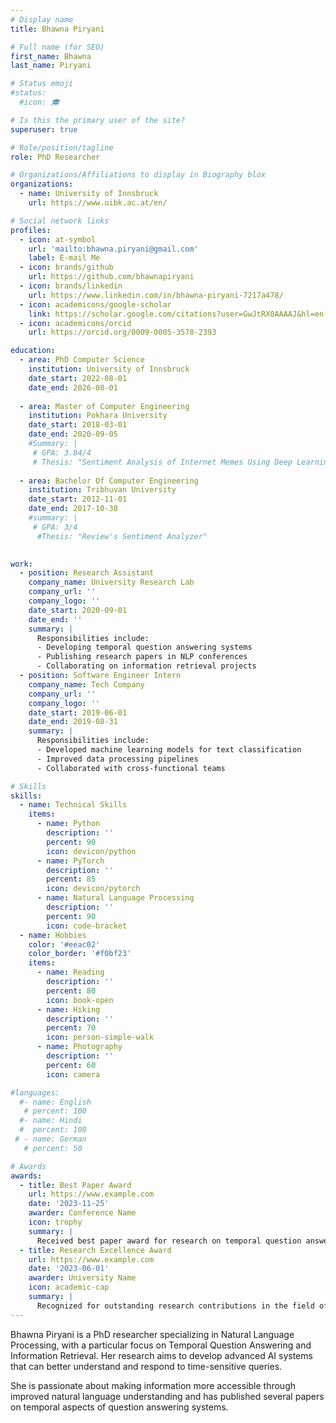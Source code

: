 ```yaml
---
# Display name
title: Bhawna Piryani

# Full name (for SEO)
first_name: Bhawna
last_name: Piryani

# Status emoji
#status:
  #icon: 🎓

# Is this the primary user of the site?
superuser: true

# Role/position/tagline
role: PhD Researcher

# Organizations/Affiliations to display in Biography blox
organizations:
  - name: University of Innsbruck
    url: https://www.uibk.ac.at/en/

# Social network links
profiles:
  - icon: at-symbol
    url: 'mailto:bhawna.piryani@gmail.com'
    label: E-mail Me
  - icon: brands/github
    url: https://github.com/bhawnapiryani
  - icon: brands/linkedin
    url: https://www.linkedin.com/in/bhawna-piryani-7217a478/
  - icon: academicons/google-scholar
    link: https://scholar.google.com/citations?user=GwJtRX0AAAAJ&hl=en
  - icon: academicons/orcid
    url: https://orcid.org/0009-0005-3578-2393

education:
  - area: PhD Computer Science
    institution: University of Innsbruck
    date_start: 2022-08-01
    date_end: 2026-08-01
    
  - area: Master of Computer Engineering
    institution: Pokhara University
    date_start: 2018-03-01
    date_end: 2020-09-05
    #Summary: |
     # GPA: 3.84/4
     # Thesis: "Sentiment Analysis of Internet Memes Using Deep Learning Approaches"
    
  - area: Bachelor Of Computer Engineering
    institution: Tribhuvan University
    date_start: 2012-11-01
    date_end: 2017-10-30
    #summary: |
     # GPA: 3/4
      #Thesis: "Review's Sentiment Analyzer"
      

work:
  - position: Research Assistant
    company_name: University Research Lab
    company_url: ''
    company_logo: ''
    date_start: 2020-09-01
    date_end: ''
    summary: |
      Responsibilities include:
      - Developing temporal question answering systems
      - Publishing research papers in NLP conferences
      - Collaborating on information retrieval projects
  - position: Software Engineer Intern
    company_name: Tech Company
    company_url: ''
    company_logo: ''
    date_start: 2019-06-01
    date_end: 2019-08-31
    summary: |
      Responsibilities include:
      - Developed machine learning models for text classification
      - Improved data processing pipelines
      - Collaborated with cross-functional teams

# Skills
skills:
  - name: Technical Skills
    items:
      - name: Python
        description: ''
        percent: 90
        icon: devicon/python
      - name: PyTorch
        description: ''
        percent: 85
        icon: devicon/pytorch
      - name: Natural Language Processing
        description: ''
        percent: 90
        icon: code-bracket
  - name: Hobbies
    color: '#eeac02'
    color_border: '#f0bf23'
    items:
      - name: Reading
        description: ''
        percent: 80
        icon: book-open
      - name: Hiking
        description: ''
        percent: 70
        icon: person-simple-walk
      - name: Photography
        description: ''
        percent: 60
        icon: camera

#languages:
  #- name: English
   # percent: 100
  #- name: Hindi
  #  percent: 100
 # - name: German
   # percent: 50

# Awards
awards:
  - title: Best Paper Award
    url: https://www.example.com
    date: '2023-11-25'
    awarder: Conference Name
    icon: trophy
    summary: |
      Received best paper award for research on temporal question answering systems at a major NLP conference.
  - title: Research Excellence Award
    url: https://www.example.com
    date: '2023-06-01'
    awarder: University Name
    icon: academic-cap
    summary: |
      Recognized for outstanding research contributions in the field of Natural Language Processing.
---
```


Bhawna Piryani is a PhD researcher specializing in Natural Language Processing, with a particular focus on Temporal Question Answering and Information Retrieval. Her research aims to develop advanced AI systems that can better understand and respond to time-sensitive queries.

She is passionate about making information more accessible through improved natural language understanding and has published several papers on temporal aspects of question answering systems.

